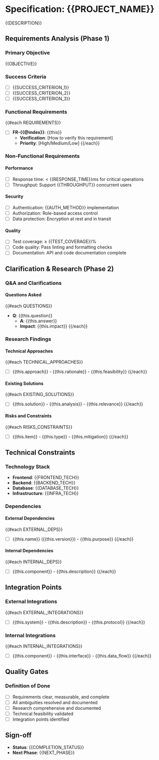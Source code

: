 # Specification: {{PROJECT_NAME}}

{{DESCRIPTION}}

## Requirements Analysis (Phase 1)
### Primary Objective
{{OBJECTIVE}}

### Success Criteria
- [ ] {{SUCCESS_CRITERION_1}}
- [ ] {{SUCCESS_CRITERION_2}}
- [ ] {{SUCCESS_CRITERION_3}}

### Functional Requirements
{{#each REQUIREMENTS}}
- [ ] **FR-{{@index}}**: {{this}}
  - **Verification**: [How to verify this requirement]
  - **Priority**: [High/Medium/Low]
{{/each}}

### Non-Functional Requirements
#### Performance
- [ ] Response time: < {{RESPONSE_TIME}}ms for critical operations
- [ ] Throughput: Support {{THROUGHPUT}} concurrent users

#### Security
- [ ] Authentication: {{AUTH_METHOD}} implementation
- [ ] Authorization: Role-based access control
- [ ] Data protection: Encryption at rest and in transit

#### Quality
- [ ] Test coverage: ≥ {{TEST_COVERAGE}}%
- [ ] Code quality: Pass linting and formatting checks
- [ ] Documentation: API and code documentation complete

## Clarification & Research (Phase 2)
### Q&A and Clarifications
#### Questions Asked
{{#each QUESTIONS}}
- **Q**: {{this.question}}
  - **A**: {{this.answer}}
  - **Impact**: {{this.impact}}
{{/each}}

### Research Findings
#### Technical Approaches
{{#each TECHNICAL_APPROACHES}}
- [ ] {{this.approach}} - {{this.rationale}} - {{this.feasibility}}
{{/each}}

#### Existing Solutions
{{#each EXISTING_SOLUTIONS}}
- [ ] {{this.solution}} - {{this.analysis}} - {{this.relevance}}
{{/each}}

#### Risks and Constraints
{{#each RISKS_CONSTRAINTS}}
- [ ] {{this.item}} - {{this.type}} - {{this.mitigation}}
{{/each}}

## Technical Constraints
### Technology Stack
- **Frontend**: {{FRONTEND_TECH}}
- **Backend**: {{BACKEND_TECH}}
- **Database**: {{DATABASE_TECH}}
- **Infrastructure**: {{INFRA_TECH}}

### Dependencies
#### External Dependencies
{{#each EXTERNAL_DEPS}}
- [ ] {{this.name}} ({{this.version}}) - {{this.purpose}}
{{/each}}

#### Internal Dependencies
{{#each INTERNAL_DEPS}}
- [ ] {{this.component}} - {{this.description}}
{{/each}}

## Integration Points
### External Integrations
{{#each EXTERNAL_INTEGRATIONS}}
- [ ] {{this.system}} - {{this.description}} - {{this.protocol}}
{{/each}}

### Internal Integrations
{{#each INTERNAL_INTEGRATIONS}}
- [ ] {{this.component}} - {{this.interface}} - {{this.data_flow}}
{{/each}}

## Quality Gates
### Definition of Done
- [ ] Requirements clear, measurable, and complete
- [ ] All ambiguities resolved and documented
- [ ] Research comprehensive and documented
- [ ] Technical feasibility validated
- [ ] Integration points identified

## Sign-off
- **Status**: {{COMPLETION_STATUS}}
- **Next Phase**: {{NEXT_PHASE}}
